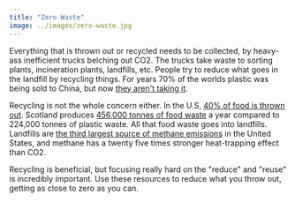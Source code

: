 ```yaml
---
title: "Zero Waste"
image: ../images/zero-waste.jpg
---
```


Everything that is thrown out or recycled needs to be collected, by heavy-ass inefficient trucks belching out CO2. The trucks take waste to sorting plants, incineration plants, landfills, etc. People try to reduce what goes in the landfill by recycling things. For years 70% of the worlds plastic was being sold to China, but now [they aren't taking it](https://www.npr.org/sections/goatsandsoda/2019/03/13/702501726/where-will-your-plastic-trash-go-now-that-china-doesnt-want-it).

Recycling is not the whole concern either. In the U.S, [40% of food is thrown out](https://www.nrdc.org/sites/default/files/wasted-food-IP.pdf). Scotland produces [456,000 tonnes of food waste](https://www.bbc.com/news/uk-scotland-48257019) a year compared to 224,000 tonnes of plastic waste. All that food waste goes into landfills. Landfills are [the third largest source of methane emissions](https://ikipedia.org/wiki/Landfill_gas) in the United States, and methane has a twenty five times stronger heat-trapping effect than CO2.

Recycling is beneficial, but focusing really hard on the "reduce" and "reuse" is incredibly important. Use these resources to reduce what you throw out, getting as close to zero as you can.
